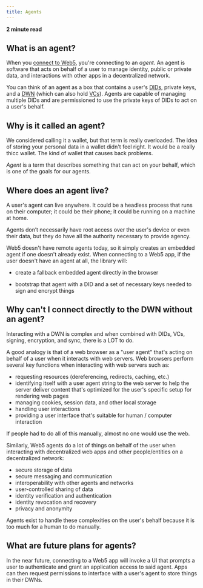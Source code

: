 ```yaml
---
title: Agents
---
```


**2 minute read**

## What is an agent?

When you [connect to Web5](/api/web5-js#connectoptions), you're connecting to an _agent_. An agent is software that acts on behalf of a user to manage identity, public or private data, and interactions with other apps in a decentralized network. 

You can think of an agent as a box that contains a user's [DIDs](/docs/web5/learn/decentralized-identifiers/), private keys, and a [DWN](/docs/web5/learn/decentralized-web-nodes/) (which can also hold [VCs](/blog/what-is-web5#verifiable-credentials)). Agents are capable of managing multiple DIDs and are permissioned to use the private keys of DIDs to act on a user's behalf. 

## Why is it called an agent?

We considered calling it a wallet, but that term is really overloaded. The idea of storing your personal data in a wallet didn't feel right. It would be a really thicc wallet. The kind of wallet that causes back problems.

_Agent_ is a term that describes something that can act on your behalf, which is one of the goals for our agents. 


## Where does an agent live?

A user's agent can live anywhere. It could be a headless process that runs on their computer; it could be their phone; it could be running on a machine at home. 

Agents don’t necessarily have root access over the user's device or even their data, but they do have all the authority necessary to provide agency.

Web5 doesn't have remote agents today, so it simply creates an embedded agent if one doesn't already exist. When connecting to a Web5 app, if the user doesn't have an agent at all, the library will:

* create a fallback embedded agent directly in the browser

* bootstrap that agent with a DID and a set of necessary keys needed to sign and encrypt things



## Why can't I connect directly to the DWN without an agent?

Interacting with a DWN is complex and when combined with DIDs, VCs, signing, encryption, and sync, there is a LOT to do.

A good analogy is that of a web browser as a "user agent" that's acting on behalf of a user when it interacts with web servers. Web browsers perform several key functions when interacting with web servers such as:

- requesting resources (dereferencing, redirects, caching, etc.)
- identifying itself with a user agent string to the web server to help the server deliver content that's optimized for the user's specific setup for
rendering web pages
- managing cookies, session data, and other local storage
- handling user interactions
- providing a user interface that's suitable for human / computer interaction 

If people had to do all of this manually, almost no one would use the web.

Similarly, Web5 agents do a lot of things on behalf of the user when interacting with decentralized web apps and other people/entities on a decentralized network:

- secure storage of data
- secure messaging and communication
- interoperability with other agents and networks
- user-controlled sharing of data
- identity verification and authentication
- identity revocation and recovery
- privacy and anonymity

Agents exist to handle these complexities on the user's behalf because it is too much for a human to do manually.

## What are future plans for agents?

In the near future, connecting to a Web5 app will invoke a UI that prompts a user to authenticate and grant an application access to said agent. Apps  can then request permissions to interface with a user's agent to store things in their DWNs.